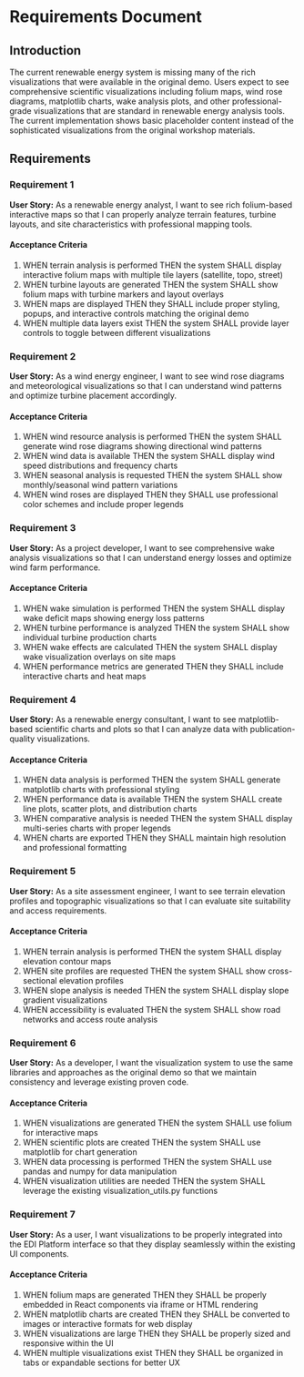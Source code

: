 # Requirements Document

## Introduction

The current renewable energy system is missing many of the rich visualizations that were available in the original demo. Users expect to see comprehensive scientific visualizations including folium maps, wind rose diagrams, matplotlib charts, wake analysis plots, and other professional-grade visualizations that are standard in renewable energy analysis tools. The current implementation shows basic placeholder content instead of the sophisticated visualizations from the original workshop materials.

## Requirements

### Requirement 1

**User Story:** As a renewable energy analyst, I want to see rich folium-based interactive maps so that I can properly analyze terrain features, turbine layouts, and site characteristics with professional mapping tools.

#### Acceptance Criteria

1. WHEN terrain analysis is performed THEN the system SHALL display interactive folium maps with multiple tile layers (satellite, topo, street)
2. WHEN turbine layouts are generated THEN the system SHALL show folium maps with turbine markers and layout overlays
3. WHEN maps are displayed THEN they SHALL include proper styling, popups, and interactive controls matching the original demo
4. WHEN multiple data layers exist THEN the system SHALL provide layer controls to toggle between different visualizations

### Requirement 2

**User Story:** As a wind energy engineer, I want to see wind rose diagrams and meteorological visualizations so that I can understand wind patterns and optimize turbine placement accordingly.

#### Acceptance Criteria

1. WHEN wind resource analysis is performed THEN the system SHALL generate wind rose diagrams showing directional wind patterns
2. WHEN wind data is available THEN the system SHALL display wind speed distributions and frequency charts
3. WHEN seasonal analysis is requested THEN the system SHALL show monthly/seasonal wind pattern variations
4. WHEN wind roses are displayed THEN they SHALL use professional color schemes and include proper legends

### Requirement 3

**User Story:** As a project developer, I want to see comprehensive wake analysis visualizations so that I can understand energy losses and optimize wind farm performance.

#### Acceptance Criteria

1. WHEN wake simulation is performed THEN the system SHALL display wake deficit maps showing energy loss patterns
2. WHEN turbine performance is analyzed THEN the system SHALL show individual turbine production charts
3. WHEN wake effects are calculated THEN the system SHALL display wake visualization overlays on site maps
4. WHEN performance metrics are generated THEN they SHALL include interactive charts and heat maps

### Requirement 4

**User Story:** As a renewable energy consultant, I want to see matplotlib-based scientific charts and plots so that I can analyze data with publication-quality visualizations.

#### Acceptance Criteria

1. WHEN data analysis is performed THEN the system SHALL generate matplotlib charts with professional styling
2. WHEN performance data is available THEN the system SHALL create line plots, scatter plots, and distribution charts
3. WHEN comparative analysis is needed THEN the system SHALL display multi-series charts with proper legends
4. WHEN charts are exported THEN they SHALL maintain high resolution and professional formatting

### Requirement 5

**User Story:** As a site assessment engineer, I want to see terrain elevation profiles and topographic visualizations so that I can evaluate site suitability and access requirements.

#### Acceptance Criteria

1. WHEN terrain analysis is performed THEN the system SHALL display elevation contour maps
2. WHEN site profiles are requested THEN the system SHALL show cross-sectional elevation profiles
3. WHEN slope analysis is needed THEN the system SHALL display slope gradient visualizations
4. WHEN accessibility is evaluated THEN the system SHALL show road networks and access route analysis

### Requirement 6

**User Story:** As a developer, I want the visualization system to use the same libraries and approaches as the original demo so that we maintain consistency and leverage existing proven code.

#### Acceptance Criteria

1. WHEN visualizations are generated THEN the system SHALL use folium for interactive maps
2. WHEN scientific plots are created THEN the system SHALL use matplotlib for chart generation
3. WHEN data processing is performed THEN the system SHALL use pandas and numpy for data manipulation
4. WHEN visualization utilities are needed THEN the system SHALL leverage the existing visualization_utils.py functions

### Requirement 7

**User Story:** As a user, I want visualizations to be properly integrated into the EDI Platform interface so that they display seamlessly within the existing UI components.

#### Acceptance Criteria

1. WHEN folium maps are generated THEN they SHALL be properly embedded in React components via iframe or HTML rendering
2. WHEN matplotlib charts are created THEN they SHALL be converted to images or interactive formats for web display
3. WHEN visualizations are large THEN they SHALL be properly sized and responsive within the UI
4. WHEN multiple visualizations exist THEN they SHALL be organized in tabs or expandable sections for better UX